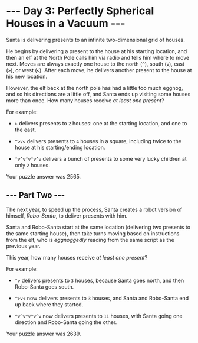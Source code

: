 # --- Day 3: Perfectly Spherical Houses in a Vacuum ---

Santa is delivering presents to an infinite two-dimensional grid of houses.

He begins by delivering a present to the house at his starting location, and then an elf at the North Pole calls him via radio and tells him where to move next.  Moves are always exactly one house to the north (`^`), south (`v`), east (`>`), or west (`<`).  After each move, he delivers another present to the house at his new location.

However, the elf back at the north pole has had a little too much eggnog, and so his directions are a little off, and Santa ends up visiting some houses more than once.  How many houses receive *at least one present*?

For example:


 - `>` delivers presents to `2` houses: one at the starting location, and one to the east.

 - `^>v<` delivers presents to `4` houses in a square, including twice to the house at his starting/ending location.

 - `^v^v^v^v^v` delivers a bunch of presents to some very lucky children at only `2` houses.



Your puzzle answer was 2565.

## --- Part Two ---

The next year, to speed up the process, Santa creates a robot version of himself, *Robo-Santa*, to deliver presents with him.

Santa and Robo-Santa start at the same location (delivering two presents to the same starting house), then take turns moving based on instructions from the elf, who is *eggnoggedly* reading from the same script as the previous year.

This year, how many houses receive *at least one present*?

For example:


 - `^v` delivers presents to `3` houses, because Santa goes north, and then Robo-Santa goes south.

 - `^>v<` now delivers presents to `3` houses, and Santa and Robo-Santa end up back where they started.

 - `^v^v^v^v^v` now delivers presents to `11` houses, with Santa going one direction and Robo-Santa going the other.



Your puzzle answer was 2639.
